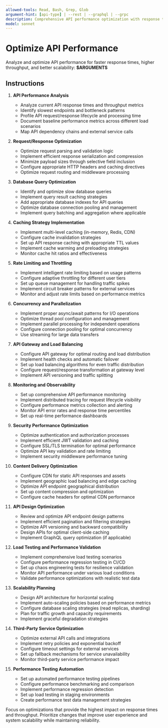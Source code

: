 ```yaml
---
allowed-tools: Read, Bash, Grep, Glob
argument-hint: [api-type] | --rest | --graphql | --grpc
description: Comprehensive API performance optimization with response time reduction, throughput improvement, and scalability enhancements
model: sonnet
---
```


# Optimize API Performance

Analyze and optimize API performance for faster response times, higher throughput, and better scalability: **$ARGUMENTS**

## Instructions

1. **API Performance Analysis**
   - Analyze current API response times and throughput metrics
   - Identify slowest endpoints and bottleneck patterns
   - Profile API request/response lifecycle and processing time
   - Document baseline performance metrics across different load scenarios
   - Map API dependency chains and external service calls

2. **Request/Response Optimization**
   - Optimize request parsing and validation logic
   - Implement efficient response serialization and compression
   - Minimize payload sizes through selective field inclusion
   - Configure appropriate HTTP headers and caching directives
   - Optimize request routing and middleware processing

3. **Database Query Optimization**
   - Identify and optimize slow database queries
   - Implement query result caching strategies
   - Add appropriate database indexes for API queries
   - Optimize database connection pooling and management
   - Implement query batching and aggregation where applicable

4. **Caching Strategy Implementation**
   - Implement multi-level caching (in-memory, Redis, CDN)
   - Configure cache invalidation strategies
   - Set up API response caching with appropriate TTL values
   - Implement cache warming and preloading strategies
   - Monitor cache hit ratios and effectiveness

5. **Rate Limiting and Throttling**
   - Implement intelligent rate limiting based on usage patterns
   - Configure adaptive throttling for different user tiers
   - Set up queue management for handling traffic spikes
   - Implement circuit breaker patterns for external services
   - Monitor and adjust rate limits based on performance metrics

6. **Concurrency and Parallelization**
   - Implement proper async/await patterns for I/O operations
   - Optimize thread pool configuration and management
   - Implement parallel processing for independent operations
   - Configure connection pooling for optimal concurrency
   - Use streaming for large data transfers

7. **API Gateway and Load Balancing**
   - Configure API gateway for optimal routing and load distribution
   - Implement health checks and automatic failover
   - Set up load balancing algorithms for even traffic distribution
   - Configure request/response transformation at gateway level
   - Implement API versioning and traffic splitting

8. **Monitoring and Observability**
   - Set up comprehensive API performance monitoring
   - Implement distributed tracing for request lifecycle visibility
   - Configure performance metrics collection and alerting
   - Monitor API error rates and response time percentiles
   - Set up real-time performance dashboards

9. **Security Performance Optimization**
   - Optimize authentication and authorization processes
   - Implement efficient JWT validation and caching
   - Configure SSL/TLS termination for optimal performance
   - Optimize API key validation and rate limiting
   - Implement security middleware performance tuning

10. **Content Delivery Optimization**
    - Configure CDN for static API responses and assets
    - Implement geographic load balancing and edge caching
    - Optimize API endpoint geographical distribution
    - Set up content compression and optimization
    - Configure cache headers for optimal CDN performance

11. **API Design Optimization**
    - Review and optimize API endpoint design patterns
    - Implement efficient pagination and filtering strategies
    - Optimize API versioning and backward compatibility
    - Design APIs for optimal client-side caching
    - Implement GraphQL query optimization (if applicable)

12. **Load Testing and Performance Validation**
    - Implement comprehensive load testing scenarios
    - Configure performance regression testing in CI/CD
    - Set up chaos engineering tests for resilience validation
    - Monitor API performance under various load conditions
    - Validate performance optimizations with realistic test data

13. **Scalability Planning**
    - Design API architecture for horizontal scaling
    - Implement auto-scaling policies based on performance metrics
    - Configure database scaling strategies (read replicas, sharding)
    - Plan for traffic growth and capacity requirements
    - Implement graceful degradation strategies

14. **Third-Party Service Optimization**
    - Optimize external API calls and integrations
    - Implement retry policies and exponential backoff
    - Configure timeout settings for external services
    - Set up fallback mechanisms for service unavailability
    - Monitor third-party service performance impact

15. **Performance Testing Automation**
    - Set up automated performance testing pipelines
    - Configure performance benchmarking and comparison
    - Implement performance regression detection
    - Set up load testing in staging environments
    - Create performance test data management strategies

Focus on optimizations that provide the highest impact on response times and throughput. Prioritize changes that improve user experience and system scalability while maintaining reliability.
